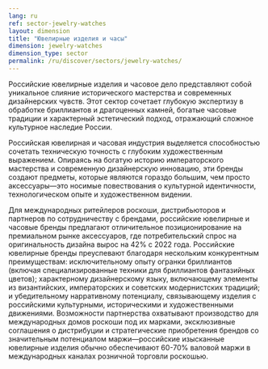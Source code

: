 ```yaml
---
lang: ru
ref: sector-jewelry-watches
layout: dimension
title: "Ювелирные изделия и часы"
dimension: jewelry-watches
dimension_type: sector
permalink: /ru/discover/sectors/jewelry-watches/
---
```


Российские ювелирные изделия и часовое дело представляют собой уникальное слияние исторического мастерства и современных дизайнерских чувств. Этот сектор сочетает глубокую экспертизу в обработке бриллиантов и драгоценных камней, богатые часовые традиции и характерный эстетический подход, отражающий сложное культурное наследие России.

Российская ювелирная и часовая индустрия выделяется способностью сочетать техническую точность с глубоким художественным выражением. Опираясь на богатую историю императорского мастерства и современную дизайнерскую инновацию, эти бренды создают предметы, которые являются гораздо большим, чем просто аксессуары—это носимые повествования о культурной идентичности, технологическом опыте и художественном видении.

Для международных ритейлеров роскоши, дистрибьюторов и партнеров по сотрудничеству с брендами, российские ювелирные и часовые бренды предлагают отличительное позиционирование на премиальном рынке аксессуаров, где потребительский спрос на оригинальность дизайна вырос на 42% с 2022 года. Российские ювелирные бренды преуспевают благодаря нескольким конкурентным преимуществам: исключительному опыту огранки бриллиантов (включая специализированные техники для бриллиантов фантазийных цветов); характерному дизайнерскому языку, включающему элементы из византийских, императорских и советских модернистских традиций; и убедительному нарративному потенциалу, связывающему изделия с российскими культурными, историческими и художественными движениями. Возможности партнерства охватывают производство для международных домов роскоши под их марками, эксклюзивные соглашения о дистрибуции и стратегические приобретения брендов со значительным потенциалом маржи—российские изысканные ювелирные изделия обычно обеспечивают 60-70% валовой маржи в международных каналах розничной торговли роскошью.
